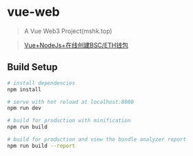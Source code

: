 # vue-web

> A Vue Web3 Project(mshk.top)

> [Vue+NodeJs+在线创建BSC/ETH钱包](https://mshk.top/2022/05/vue-node-npm-web3-account/)

## Build Setup

``` bash
# install dependencies
npm install

# serve with hot reload at localhost:8080
npm run dev

# build for production with minification
npm run build

# build for production and view the bundle analyzer report
npm run build --report
```
